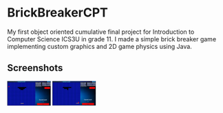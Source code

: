 # BrickBreakerCPT
My first object oriented cumulative final project for Introduction to Computer Science ICS3U in grade 11. I made a simple brick breaker game implementing custom graphics and 2D game physics using Java.

## Screenshots
<img src="/images/game1.png" alt="drawing" style="width:20%;"/>

<img src="/images/game2.png" alt="drawing" style="width:20%;"/>
